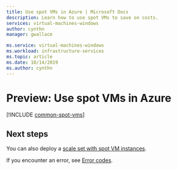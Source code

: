 ```yaml
---
title: Use spot VMs in Azure | Microsoft Docs
description: Learn how to use spot VMs to save on costs.
services: virtual-machines-windows
author: cynthn
manager: gwallace

ms.service: virtual-machines-windows
ms.workload: infrastructure-services
ms.topic: article
ms.date: 10/14/2019
ms.author: cynthn
---
```



# Preview: Use spot VMs in Azure

[!INCLUDE [common-spot-vms](../../../includes/virtual-machines-common-spot-vms.md)]  


## Next steps
You can also deploy a [scale set with spot VM instances](../../virtual-machine-scale-sets/virtual-machine-scale-sets-use-spot.md).

If you encounter an error, see [Error codes](../error-codes-spot.md?toc=%2fazure%2fvirtual-machines%2flinux%2ftoc.json).
